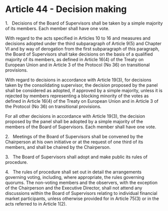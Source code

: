 # Article 44 - Decision making


1.   Decisions of the Board of Supervisors shall be taken by a simple majority of its members. Each member shall have one vote.

With regard to the acts specified in Articles 10 to 16 and measures and decisions adopted under the third subparagraph of Article 9(5) and Chapter VI and by way of derogation from the first subparagraph of this paragraph, the Board of Supervisors shall take decisions on the basis of a qualified majority of its members, as defined in Article 16(4) of the Treaty on European Union and in Article 3 of the Protocol (No 36) on transitional provisions.

With regard to decisions in accordance with Article 19(3), for decisions taken by the consolidating supervisor, the decision proposed by the panel shall be considered as adopted, if approved by a simple majority, unless it is rejected by members representing a blocking minority of the votes as defined in Article 16(4) of the Treaty on European Union and in Article 3 of the Protocol (No 36) on transitional provisions.

For all other decisions in accordance with Article 19(3), the decision proposed by the panel shall be adopted by a simple majority of the members of the Board of Supervisors. Each member shall have one vote.

2.   Meetings of the Board of Supervisors shall be convened by the Chairperson at his own initiative or at the request of one third of its members, and shall be chaired by the Chairperson.

3.   The Board of Supervisors shall adopt and make public its rules of procedure.

4.   The rules of procedure shall set out in detail the arrangements governing voting, including, where appropriate, the rules governing quorums. The non-voting members and the observers, with the exception of the Chairperson and the Executive Director, shall not attend any discussions within the Board of Supervisors relating to individual financial market participants, unless otherwise provided for in Article 75(3) or in the acts referred to in Article 1(2).
